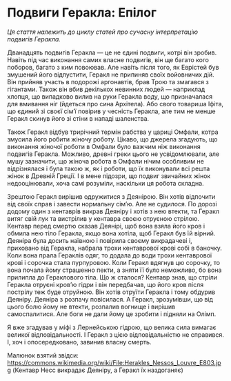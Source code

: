 # Подвиги Геракла: Епілог

_Ця стаття належить до циклу статей про сучасну інтерпретацію подвигів Геракла._

Дванадцять подвигів Геракла — це не єдині подвиги, котрі він зробив. 
Навіть під час виконання самих власне подвигів, він ще багато кого поборов, багато з ким повоював. 
Але навіть після того, як Еврістей був змушений його відпустити, Геракл не припиняв своїх войовничих дій. 
Він прийняв участь в подорожі аргонавтів, брав Трою та змагався з гігантами. 
Також він вбив декількох невинних людей — наприклад хлопця, що випадково вилив на руки Геракла воду, що призначалася для вмивання ніг (йдеться про сина Архітела). 
Або свого товариша Іфіта, що єдиний зі своєї сім’ї повірив у чесність Геракла, але тим не менше Геракл скинув його зі стіни в нападі шаленства.

Також Геракл відбув трирічний термін рабства у цариці Омфали, котра змусила його робити жіночу роботу. 
Цікаво, що джерела згадують, що виконання жіночої роботи в Омфали було важчим ніж виконання подвигів Геракла. 
Можливо, древні греки цього не усвідомлювали, але мушу зазначити, що жіноча робота в Омфали нічим особливим не відрізнялася і була такою ж, як і роботи, що їх виконували всі решта жінок в Древній Греції. 
І в мене підозри, що подвиг звичайних жінок недооцінювали, хоча самі розуміли, наскільки ця робота складна.

Зрештою Геракл вирішив одружитися з Деянірою. 
Він хотів відпочити від своїх справ і завести нормальну сім’ю. 
Але не судилося. 
По дорозі додому один з кентаврів викрав Деяніру і хотів з нею втекти, та Геракл витяг свій лук та вистрілив у кентавра своєю отруєною стрілою. 
Кентавр перед смертю сказав Деянірі, щоб вона взяла його кров і обмила нею тіло Геракла, якщо вона хотіла, щоб Геракл був їй вірний. 
Деяніра була досить наївною і повірила своєму викрадачеві і, приховано від Геракла, набрала трохи кентаврової крові собі в баночку. 
Коли вона прала Гераклів одяг, то додала до води трохи кентаврової крові і сорочка стала пурпуровою. 
Коли Геракл вдягнув цю сорочку, то вона почала йому страшенно пекти, а зняти її було неможливо, бо вона прилипла до Гераклового тіла. 
Що ж сталося? Кентавр знав, що стріли Геракла отруєні кров’ю гідри і він передбачав, що його кров після пострілу теж буде отруйною. 
Він хотів отруїти Геракла і тому обдурив Деяніру. 
Деяніра з розпачу повісилася. 
А Геракл, зрозумівши, що від цього болю йому не втекти, розпалив вогнище і вирішив самоспалитися. 
Але боги не дали йому це зробити і підняли на Олімп.

Я вже згадував у міфі з Лернейською гідрою, що велика сила вимагає великої відповідальності. 
І Геракл з цією відповідальністю не справився. 
І, хоч і опосередковано, завинив власну смерть.

Малюнок взятий звідси: https://commons.wikimedia.org/wiki/File:Herakles_Nessos_Louvre_E803.jpg
(Кентавр Несс викрадає Деяніру, а Геракл їх наздоганяє)